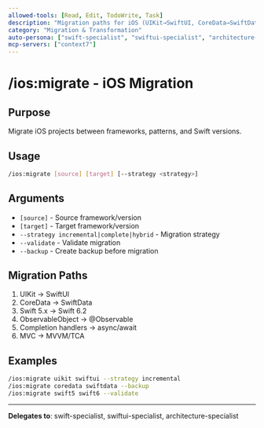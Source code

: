 ```yaml
---
allowed-tools: [Read, Edit, TodoWrite, Task]
description: "Migration paths for iOS (UIKit→SwiftUI, CoreData→SwiftData, Swift 5→6)"
category: "Migration & Transformation"
auto-persona: ["swift-specialist", "swiftui-specialist", "architecture-specialist"]
mcp-servers: ["context7"]
---
```


# /ios:migrate - iOS Migration

## Purpose
Migrate iOS projects between frameworks, patterns, and Swift versions.

## Usage
```bash
/ios:migrate [source] [target] [--strategy <strategy>]
```

## Arguments
- `[source]` - Source framework/version
- `[target]` - Target framework/version
- `--strategy incremental|complete|hybrid` - Migration strategy
- `--validate` - Validate migration
- `--backup` - Create backup before migration

## Migration Paths
1. UIKit → SwiftUI
2. CoreData → SwiftData
3. Swift 5.x → Swift 6.2
4. ObservableObject → @Observable
5. Completion handlers → async/await
6. MVC → MVVM/TCA

## Examples
```bash
/ios:migrate uikit swiftui --strategy incremental
/ios:migrate coredata swiftdata --backup
/ios:migrate swift5 swift6 --validate
```

---

**Delegates to**: swift-specialist, swiftui-specialist, architecture-specialist
